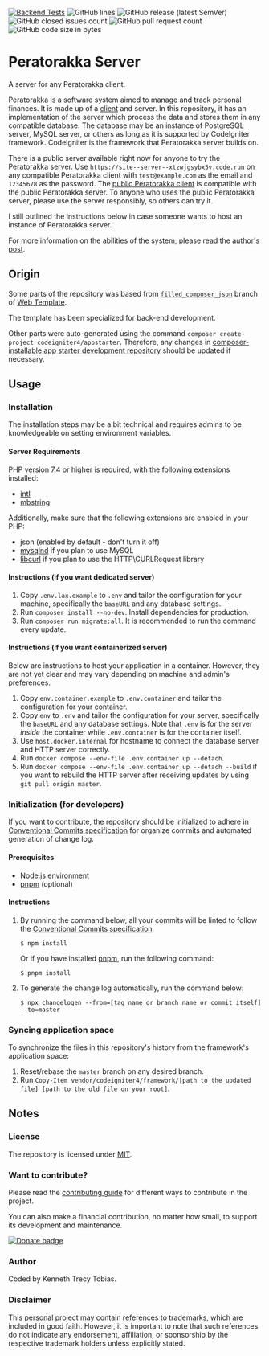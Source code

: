 [![Backend Tests](https://img.shields.io/github/actions/workflow/status/KennethTrecy/peratorakka_server/back-end.yml?style=for-the-badge)](https://github.com/KennethTrecy/peratorakka_server/actions/workflows/back-end.yml)
![GitHub lines](https://img.shields.io/github/license/KennethTrecy/peratorakka_server?style=for-the-badge)
![GitHub release (latest SemVer)](https://img.shields.io/github/v/release/KennethTrecy/peratorakka_server?style=for-the-badge&display_name=tag&sort=semver)
![GitHub closed issues count](https://img.shields.io/github/issues-closed/KennethTrecy/peratorakka_server?style=for-the-badge)
![GitHub pull request count](https://img.shields.io/github/issues-pr-closed/KennethTrecy/peratorakka_server?style=for-the-badge)
![GitHub code size in bytes](https://img.shields.io/github/repo-size/KennethTrecy/peratorakka_server?style=for-the-badge)

# Peratorakka Server
A server for any Peratorakka client.

Peratorakka is a software system aimed to manage and track personal finances.
It is made up of a [client] and server. In this repository, it has an
implementation of the server which process the data and stores them in any
compatible database. The database may be an instance of PostgreSQL server,
MySQL server, or others as long as it is supported by CodeIgniter framework.
CodeIgniter is the framework that Peratorakka server builds on.

There is a public server available right now for anyone to try the Peratorakka
server. Use `https://site--server--xtzwjgsybx5v.code.run` on any compatible
Peratorakka client with `test@example.com` as the email and `12345678` as the
password. The [public Peratorakka client] is compatible with the public
Peratorakka server. To anyone who uses the public Peratorakka server, please
use the server responsibly, so others can try it.

I still outlined the instructions below in case someone wants to host an
instance of Peratorakka server.

For more information on the abilities of the system, please read the [author's
post].

## Origin
Some parts of the repository was based from [`filled_composer_json`] branch of
[Web Template].

The template has been specialized for back-end development.

Other parts were auto-generated using the command `composer create-project
codeigniter4/appstarter`. Therefore, any changes in [composer-installable app
starter development repository] should be updated if necessary.

## Usage

### Installation
The installation steps may be a bit technical and requires admins to be
knowledgeable on setting environment variables.

#### Server Requirements
PHP version 7.4 or higher is required, with the following extensions
installed:

- [intl](http://php.net/manual/en/intl.requirements.php)
- [mbstring](http://php.net/manual/en/mbstring.installation.php)

Additionally, make sure that the following extensions are enabled in your PHP:

- json (enabled by default - don't turn it off)
- [mysqlnd](http://php.net/manual/en/mysqlnd.install.php) if you plan to use
  MySQL
- [libcurl](http://php.net/manual/en/curl.requirements.php) if you plan to use
  the HTTP\CURLRequest library

#### Instructions (if you want dedicated server)
1. Copy `.env.lax.example` to `.env` and tailor the configuration for your
   machine, specifically the `baseURL` and any database settings.
2. Run `composer install --no-dev`. Install dependencies for production.
3. Run `composer run migrate:all`. It is recommended to run the command every
   update.

#### Instructions (if you want containerized server)
Below are instructions to host your application in a container. However, they
are not yet clear and may vary depending on machine and admin's preferences.
1. Copy `env.container.example` to `.env.container` and tailor the
   configuration for your container.
2. Copy `env` to `.env` and tailor the configuration for your server,
   specifically the `baseURL` and any database settings. Note that `.env` is
   for the server *inside* the container while `.env.container` is for the
   container itself.
3. Use `host.docker.internal` for hostname to connect the database server and
   HTTP server correctly.
4. Run `docker compose --env-file .env.container up --detach`.
4. Run `docker compose --env-file .env.container up --detach --build` if you
   want to rebuild the HTTP server after receiving updates by using `git pull
   origin master`.

### Initialization (for developers)
If you want to contribute, the repository should be initialized to adhere in
[Conventional Commits specification] for organize commits and automated
generation of change log.

#### Prerequisites
- [Node.js environment]
- [pnpm] (optional)

#### Instructions
1. By running the command below, all your commits will be linted to follow the
   [Conventional Commits specification].
   ```
   $ npm install
   ```

   Or if you have installed [pnpm], run the following command:
   ```
   $ pnpm install
   ```
2. To generate the change log automatically, run the command below:
   ```
   $ npx changelogen --from=[tag name or branch name or commit itself] --to=master
   ```

### Syncing application space
To synchronize the files in this repository's history from the framework's
application space:
1. Reset/rebase the `master` branch on any desired branch.
2. Run `Copy-Item vendor/codeigniter4/framework/[path to the updated file]
   [path to the old file on your root]`.

## Notes

### License
The repository is licensed under [MIT].

### Want to contribute?
Please read the [contributing guide] for different ways to contribute in the
project.

You can also make a financial contribution, no matter how small, to support
its development and maintenance.

[![Donate
badge](https://img.shields.io/badge/PayPal-_?logo=paypal&label=Donate%20via&color=%23003087&link=https%3A%2F%2Fpaypal.me%2FKennethTrecy)](https://www.paypal.me/KennethTrecy)

### Author
Coded by Kenneth Trecy Tobias.

### Disclaimer
This personal project may contain references to trademarks, which are included
in good faith. However, it is important to note that such references do not
indicate any endorsement, affiliation, or sponsorship by the respective
trademark holders unless explicitly stated.

[`filled_composer_json`]: https://github.com/KennethTrecy/web_template/tree/filled_composer_json
[Web Template]: http://github.com/KennethTrecy/web_template
[composer-installable app starter development repository]: https://github.com/codeigniter4/CodeIgniter4
[intl]: http://php.net/manual/en/intl.requirements.php
[mbstring]: http://php.net/manual/en/mbstring.installation.php
[mysqlnd]: http://php.net/manual/en/mysqlnd.install.php
[libcurl]: http://php.net/manual/en/curl.requirements.php
[MIT]: https://github.com/KennethTrecy/web_template/blob/master/LICENSE
[Node.js environment]: https://nodejs.org/en/
[pnpm]: https://pnpm.io/installation
[Conventional Commits specification]: https://www.conventionalcommits.org/en/v1.0.0/
[contributing guide]: ./CONTRIBUTING.md
[client]: https://github.com/KennethTrecy/peratorakka_client
[author's post]: https://www.linkedin.com/posts/kenneth-trecy-tobias_good-day-everyone-after-five-months-of-testing-activity-7134037085828616192-Xtvx
[public Peratorakka client]: https://peratorakka-client.pages.dev/
